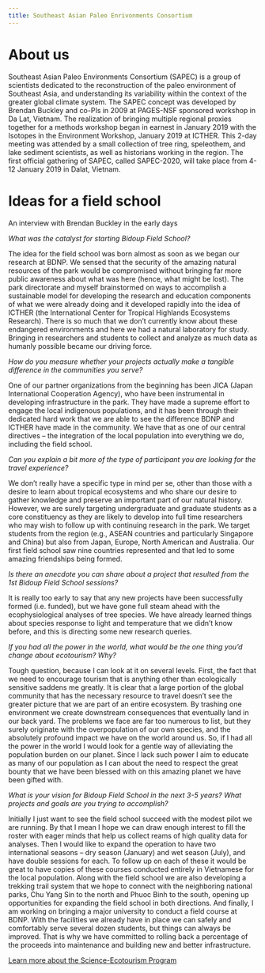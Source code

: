 ```yaml
---
title: Southeast Asian Paleo Enrivonments Consortium
---
```

# About us

Southeast Asian Paleo Environments Consortium (SAPEC) is a group of scientists dedicated to the reconstruction of the paleo environment of Southeast Asia, and understanding its variability within the context of the greater global climate system. The SAPEC concept was developed by Brendan Buckley and co-PIs in 2009 at PAGES-NSF sponsored workshop in Da Lat, Vietnam. The realization of bringing multiple regional proxies together for a methods workshop began in earnest in January 2019 with the Isotopes in the Environment Workshop, January 2019 at ICTHER. This 2-day meeting was attended by a small collection of tree ring, speleothem, and lake sediment scientists, as well as historians working in the region. The first official gathering of SAPEC, called SAPEC-2020, will take place from 4-12 January 2019 in Dalat, Vietnam.

# Ideas for a field school

An interview with Brendan Buckley in the early days

*What was the catalyst for starting Bidoup Field School?*

The idea for the field school was born almost as soon as we began our research at BDNP. We sensed that the security of the amazing natural resources of the park would be compromised without bringing far more public awareness about what was here (hence, what might be lost). The park directorate and myself brainstormed on ways to accomplish a sustainable model for developing the research and education components of what we were already doing and it developed rapidly into the idea of ICTHER (the International Center for Tropical Highlands Ecosystems Research). There is so much that we don’t currently know about these endangered environments and here we had a natural laboratory for study. Bringing in researchers and students to collect and analyze as much data as humanly possible became our driving force.  

*How do you measure whether your projects actually make a tangible difference in the communities you serve?*

One of our partner organizations from the beginning has been JICA (Japan International Cooperation Agency), who have been instrumental in developing infrastructure in the park. They have made a supreme effort to engage the local indigenous populations, and it has been through their dedicated hard work that we are able to see the difference BDNP and ICTHER have made in the community. We have that as one of our central directives – the integration of the local population into everything we do, including the field school. 

*Can you explain a bit more of the type of participant you are looking for the travel experience?*

We don’t really have a specific type in mind per se, other than those with a desire to learn about tropical ecosystems and who share our desire to gather knowledge and preserve an important part of our natural history. However, we are surely targeting undergraduate and graduate students as a core constituency as they are likely to develop into full time researchers who may wish to follow up with continuing research in the park.  We target students from the region (e.g., ASEAN countries and particularly Singapore and China) but also from Japan, Europe, North American and Australia. Our first field school saw nine countries represented and that led to some amazing friendships being formed. 

*Is there an anecdote you can share about a project that resulted from the 1st Bidoup Field School sessions?*

It is really too early to say that any new projects have been successfully formed (i.e. funded), but we have gone full steam ahead with the ecophysiological analyses of tree species. We have already learned things about species response to light and temperature that we didn’t know before, and this is directing some new research queries. 

*If you had all the power in the world, what would be the one thing you’d change about ecotourism? Why?*

Tough question, because I can look at it on several levels. First, the fact that we need to encourage tourism that is anything other than ecologically sensitive saddens me greatly. It is clear that a large portion of the global community that has the necessary resource to travel doesn’t see the greater picture that we are part of an entire ecosystem. By trashing one environment we create downstream consequences that eventually land in our back yard. The problems we face are far too numerous to list, but they surely originate with the overpopulation of our own species, and the absolutely profound impact we have on the world around us. So, if I had all the power in the world I would look for a gentle way of alleviating the population burden on our planet. Since I lack such power I aim to educate as many of our population as I can about the need to respect the great bounty that we have been blessed with on this amazing planet we have been gifted with. 

*What is your vision for Bidoup Field School in the next 3-5 years?  What projects and goals are you trying to accomplish?*

Initially I just want to see the field school succeed with the modest pilot we are running. By that I mean I hope we can draw enough interest to fill the roster with eager minds that help us collect reams of high quality data for analyses. Then I would like to expand the operation to have two international seasons – dry season (January) and wet season (July), and have double sessions for each. To follow up on each of these it would be great to have copies of these courses conducted entirely in Vietnamese for the local population. Along with the field school we are also developing a trekking trail system that we hope to connect with the neighboring national parks, Chu Yang Sin to the north and Phuoc Binh to the south, opening up opportunities for expanding the field school in both directions. And finally, I am working on bringing a major university to conduct a field course at BDNP. With the facilities we already have in place we can safely and comfortably serve several dozen students, but things can always be improved. That is why we have committed to rolling back a percentage of the proceeds into maintenance and building new and better infrastructure. 

[Learn more about the Science-Ecotourism Program](assets/2015-SciEcoProgBDNP-Giles.pdf)
